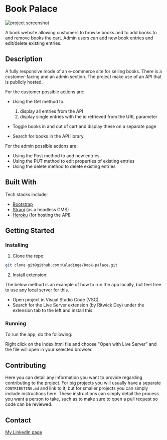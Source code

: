 # Book Palace

![project screenshot](/images/overview.png)

A book website allowing customers to browse books and to add books to and remove books the cart. Admin users can add new book entries and edit/delete existing entries.


## Description

A fully responsive mode of an e-commerce site for selling books. There is a customer-facing and an admin section. The project make use
of an API that is publicly hosted.

For the customer possible actions are:

- Using the Get method to:
  1. display all entries from the API
  2. display single entries with the id retrieved from the URL parameter

- Toggle books in and out of cart and display these on a separate page
- Search for books in the API library.

For the admin possible actions are:
- Using the Post method to add new entries
- Using the PUT method to edit properties of  existing entries
- Using the delete method to delete existing entries


## Built With

Tech stacks include:

- [Bootstrap](https://getbootstrap.com)
- [Strapi](https://https://strapi.io/) (as a headless CMS)
- [Heroku](https://id.heroku.com/) (for hosting the API)


## Getting Started

### Installing

1. Clone the repo:

```bash
git clone git@github.com:Kaladinge/book-palace.git
```

2. Install extension:

The below method is an example of how to run the app locally, but feel free to use any local server for this.

- Open project in Visual Studio Code (VSC). 
- Search for the Live Server extension (by Ritwick Dey) under the extension tab to the left and install this.

### Running

To run the app, do the following:

Right click on the index.html file and choose "Open with Live Server" and the file will open in your selected browser.


## Contributing

Here you can detail any information you want to provide regarding contributing to the project. For big projects you will usually have a separate `CONTRIBUTING.md` and link to it, but for smaller projects you can simply include instructions here. These instructions can simply detail the process you want a person to take, such as to make sure to open a pull request so code can be reviewed.


## Contact

[My LinkedIn page](www.linkedin.com/in/lars-inge-g-johnsen)
